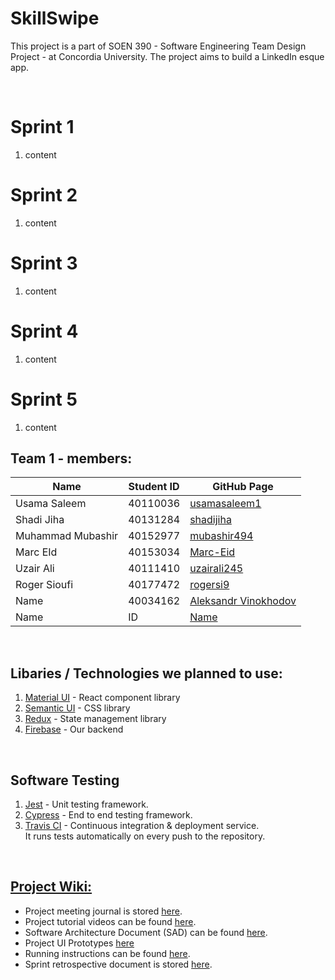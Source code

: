 # SkillSwipe

This project is a part of SOEN 390 - Software Engineering Team Design Project - at Concordia University. The project aims to build a LinkedIn esque app.

<br />

# Sprint 1

1. content

# Sprint 2

1. content

# Sprint 3

1. content

# Sprint 4

1. content

# Sprint 5

1. content

## Team 1 - members:

| Name              | Student ID | GitHub Page                                       |
| ----------------- | ---------- | ------------------------------------------------- |
| Usama Saleem      | 40110036   | [usamasaleem1](https://github.com/usamasaleem1)   |
| Shadi Jiha        | 40131284   | [shadijiha](https://github.com/shadijiha)         |
| Muhammad Mubashir | 40152977   | [mubashir494](https://github.com/mubashir494)     |
| Marc EId          | 40153034   | [Marc-Eid](https://github.com/Marc-Eid)           |
| Uzair Ali         | 40111410   | [uzairali245](https://github.com/uzairali245)     |
| Roger Sioufi      | 40177472   | [rogersi9](https://github.com/rogersi9)           |
| Name              | 40034162   | [Aleksandr Vinokhodov](https://github.com/daxsis) |
| Name              | ID         | [Name](https://github.com/)                       |

<br />

## Libaries / Technologies we planned to use:

1. [Material UI](https://mui.com/) - React component library
2. [Semantic UI](https://semantic-ui.com/) - CSS library
3. [Redux](https://redux.js.org/) - State management library
4. [Firebase](https://firebase.google.com/) - Our backend

<br />

## Software Testing

1. [Jest](https://jestjs.io/) - Unit testing framework.
2. [Cypress](https://www.cypress.io/) - End to end testing framework.
3. [Travis CI](https://travis-ci.org/) - Continuous integration & deployment service. <br />
   It runs tests automatically on every push to the repository.

<br />

## [Project Wiki:](<[https://github.com/](https://github.com/shadijiha/soen390-project/wiki)>)

- Project meeting journal is stored [here](https://github.com/).
- Project tutorial videos can be found [here](https://github.com/).
- Software Architecture Document (SAD) can be found [here](https://github.com/).
- Project UI Prototypes [here](https://github.com/)
- Running instructions can be found [here](https://github.com/).
- Sprint retrospective document is stored [here](https://github.com/).
